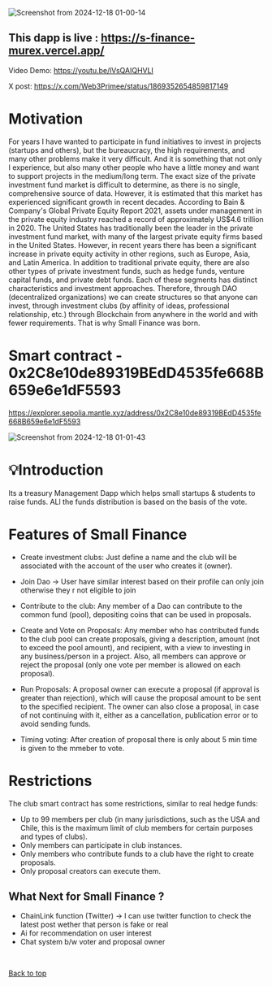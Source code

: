 ![Screenshot from 2024-12-18 01-00-14](https://github.com/user-attachments/assets/e895d5b6-b5c1-4bdb-a438-104a140be1fa)



## This dapp is live : https://s-finance-murex.vercel.app/

 Video Demo: https://youtu.be/lVsQAIQHVLI

X post: https://x.com/Web3Primee/status/1869352654859817149


#  Motivation

For years I have wanted to participate in fund initiatives to invest in projects (startups and others), but the bureaucracy, the high requirements, and many other problems make it very difficult. And it is something that not only I experience, but also many other people who have a little money and want to support projects in the medium/long term. The exact size of the private investment fund market is difficult to determine, as there is no single, comprehensive source of data. However, it is estimated that this market has experienced significant growth in recent decades. According to Bain & Company's Global Private Equity Report 2021, assets under management in the private equity industry reached a record of approximately US$4.6 trillion in 2020. The United States has traditionally been the leader in the private investment fund market, with many of the largest private equity firms based in the United States. However, in recent years there has been a significant increase in private equity activity in other regions, such as Europe, Asia, and Latin America. In addition to traditional private equity, there are also other types of private investment funds, such as hedge funds, venture capital funds, and private debt funds. Each of these segments has distinct characteristics and investment approaches. Therefore, through DAO (decentralized organizations) we can create structures so that anyone can invest, through investment clubs (by affinity of ideas, professional relationship, etc.) through Blockchain from anywhere in the world and with fewer requirements. That is why Small Finance was born.


# Smart contract  -  0x2C8e10de89319BEdD4535fe668B659e6e1dF5593


https://explorer.sepolia.mantle.xyz/address/0x2C8e10de89319BEdD4535fe668B659e6e1dF5593

![Screenshot from 2024-12-18 01-01-43](https://github.com/user-attachments/assets/80cc94e2-7d6d-4919-a2cf-ca0c491ffc1b)



#  💡Introduction


Its a treasury Management Dapp which helps small startups & students to raise funds. ALl the funds distribution is based  on the basis of the vote.



# Features of  Small Finance

- Create investment clubs: Just define a name and the club will be associated with the account of the user who creates it (owner).




- Join Dao -> User have similar  interest based on their profile can only  join otherwise they r not eligible to join


- Contribute to the club: Any member of a Dao can contribute to the common fund (pool), depositing  coins that can be used in proposals.
 


- Create and Vote on Proposals: Any member who has contributed funds to the club pool can create proposals, giving a description, amount (not to exceed the pool amount), and recipient, with a view to investing in any business/person in a project. Also, all members can approve or reject the proposal (only one vote per member is allowed on each proposal).




- Run Proposals: A proposal owner can execute a proposal (if approval is greater than rejection), which will cause the proposal amount to be sent to the specified recipient. The owner can also close a proposal, in case of not continuing with it, either as a cancellation, publication error or to avoid sending funds.




- Timing voting:  After  creation of proposal there is only about 5 min time is given to the  mmeber to  vote.


# Restrictions

The club smart contract has some restrictions, similar to real hedge funds:

- Up to 99 members per club (in many jurisdictions, such as the USA and Chile, this is the maximum limit of club members for certain purposes and types of clubs).
- Only members can participate in club instances.
- Only members who contribute funds to a club have the right to create proposals.
- Only proposal creators can execute them.


## What Next for Small Finance  ?

- ChainLink function (Twitter) -> I can use twitter function  to check the  latest post wether that person is fake or real
-  Ai for recommendation on user interest 
-  Chat system b/w voter and  proposal owner
    
<br>

<a href = "#top">Back to top</a>





